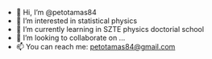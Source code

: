- 👋 Hi, I’m @petotamas84
- 👀 I’m interested in statistical physics
- 🌱 I’m currently learning in SZTE physics doctorial school
- 💞️ I’m looking to collaborate on ...
- 📫 You can reach me: petotamas84@gmail.com

<!---
petotamas84/petotamas84 is a ✨ special ✨ repository because its `README.md` (this file) appears on your GitHub profile.
You can click the Preview link to take a look at your changes.
--->
